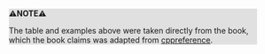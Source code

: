 <div style="margin:2em; background-color: #e0e0e0;">

<strong>⚠️NOTE️️️⚠️</strong>

The table and examples above were taken directly from the book, which the book claims was adapted from [cppreference](https://en.cppreference.com/w/cpp/chrono/parse).
</div>

